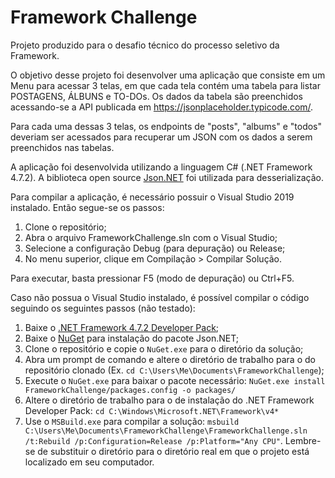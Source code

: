 # Framework Challenge

Projeto produzido para o desafio técnico do processo seletivo da Framework.

O objetivo desse projeto foi desenvolver uma aplicação que consiste em um Menu para acessar 3 telas, em que cada tela contém uma tabela para listar POSTAGENS, ÁLBUNS e TO-DOs. Os dados da tabela são preenchidos acessando-se a API publicada em https://jsonplaceholder.typicode.com/.

Para cada uma dessas 3 telas, os endpoints de "posts", "albums" e "todos" deveriam ser acessados para recuperar um JSON com os dados a serem preenchidos nas tabelas.

A aplicação foi desenvolvida utilizando a linguagem C# (.NET Framework 4.7.2). A biblioteca open source [Json.NET](https://www.newtonsoft.com/json) foi utilizada para desserialização.

Para compilar a aplicação, é necessário possuir o Visual Studio 2019 instalado. Então segue-se os passos:

 1. Clone o repositório;
 2. Abra o arquivo FrameworkChallenge.sln com o Visual Studio;
 3. Selecione a configuração Debug (para depuração) ou Release;
 4. No menu superior, clique em Compilação > Compilar Solução.

Para executar, basta pressionar F5 (modo de depuração) ou Ctrl+F5.

Caso não possua o Visual Studio instalado, é possível compilar o código seguindo os seguintes passos (não testado):

1. Baixe o [.NET Framework 4.7.2 Developer Pack](https://go.microsoft.com/fwlink/?linkid=874338);
2. Baixe o [NuGet](https://dist.nuget.org/win-x86-commandline/latest/nuget.exe) para instalação do pacote Json.NET;
3. Clone o repositório e copie o `NuGet.exe` para o diretório da solução;
4. Abra um prompt de comando e altere o diretório de trabalho para o do repositório clonado (Ex. `cd C:\Users\Me\Documents\FrameworkChallenge`);
5. Execute o `NuGet.exe` para baixar o pacote necessário: `NuGet.exe install FrameworkChallenge/packages.config -o packages/`
6. Altere o diretório de trabalho para o de instalação do .NET Framework Developer Pack: `cd C:\Windows\Microsoft.NET\Framework\v4*`
7. Use o `MSBuild.exe` para compilar a solução: `msbuild C:\Users\Me\Documents\FrameworkChallenge\FrameworkChallenge.sln /t:Rebuild /p:Configuration=Release /p:Platform="Any CPU"`. Lembre-se de substituir o diretório para o diretório real em que o projeto está localizado em seu computador.